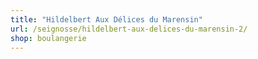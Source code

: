 ```yaml
---
title: "Hildelbert Aux Délices du Marensin"
url: /seignosse/hildelbert-aux-delices-du-marensin-2/
shop: boulangerie
---
```

